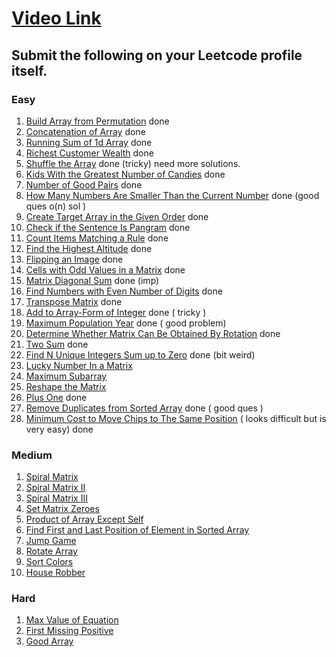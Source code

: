 # [Video Link](https://youtu.be/n60Dn0UsbEk)

## Submit the following on your Leetcode profile itself.

### Easy
1. [Build Array from Permutation](https://leetcode.com/problems/build-array-from-permutation/)   done
2. [Concatenation of Array](https://leetcode.com/problems/concatenation-of-array/) done
3. [Running Sum of 1d Array](https://leetcode.com/problems/running-sum-of-1d-array/) done
4. [Richest Customer Wealth](https://leetcode.com/problems/richest-customer-wealth/)  done
5. [Shuffle the Array](https://leetcode.com/problems/shuffle-the-array/)  done (tricky) need more solutions.
6. [Kids With the Greatest Number of Candies](https://leetcode.com/problems/kids-with-the-greatest-number-of-candies/) done
7. [Number of Good Pairs](https://leetcode.com/problems/number-of-good-pairs/) done
8. [How Many Numbers Are Smaller Than the Current Number](https://leetcode.com/problems/how-many-numbers-are-smaller-than-the-current-number/) done (good ques o(n) sol )
9. [Create Target Array in the Given Order](https://leetcode.com/problems/create-target-array-in-the-given-order/) done
10. [Check if the Sentence Is Pangram](https://leetcode.com/problems/check-if-the-sentence-is-pangram/) done
11. [Count Items Matching a Rule](https://leetcode.com/problems/count-items-matching-a-rule/) done
12. [Find the Highest Altitude](https://leetcode.com/problems/find-the-highest-altitude/) done
13. [Flipping an Image](https://leetcode.com/problems/flipping-an-image/) done
14. [Cells with Odd Values in a Matrix](https://leetcode.com/problems/cells-with-odd-values-in-a-matrix/) done
15. [Matrix Diagonal Sum](https://leetcode.com/problems/matrix-diagonal-sum/) done (imp)
16. [Find Numbers with Even Number of Digits](https://leetcode.com/problems/find-numbers-with-even-number-of-digits/) done
17. [Transpose Matrix](https://leetcode.com/problems/transpose-matrix/) done
18. [Add to Array-Form of Integer](https://leetcode.com/problems/add-to-array-form-of-integer/) done ( tricky )
19. [Maximum Population Year](https://leetcode.com/problems/maximum-population-year/) done ( good problem)
20. [Determine Whether Matrix Can Be Obtained By Rotation](https://leetcode.com/problems/determine-whether-matrix-can-be-obtained-by-rotation/) done
21. [Two Sum](https://leetcode.com/problems/two-sum/) done
22. [Find N Unique Integers Sum up to Zero](https://leetcode.com/problems/find-n-unique-integers-sum-up-to-zero/) done (bit weird)
23. [Lucky Number In a Matrix](https://leetcode.com/problems/lucky-numbers-in-a-matrix/)
24. [Maximum Subarray](https://leetcode.com/problems/maximum-subarray/)
25. [Reshape the Matrix](https://leetcode.com/problems/reshape-the-matrix/)
26. [Plus One](https://leetcode.com/problems/plus-one/) done
27. [Remove Duplicates from Sorted Array](https://leetcode.com/problems/remove-duplicates-from-sorted-array/) done ( good ques )
28. [Minimum Cost to Move Chips to The Same Position](https://leetcode.com/problems/minimum-cost-to-move-chips-to-the-same-position/) ( looks difficult but is very easy) done

### Medium
1. [Spiral Matrix](https://leetcode.com/problems/spiral-matrix/)
2. [Spiral Matrix II](https://leetcode.com/problems/spiral-matrix-ii/)
3. [Spiral Matrix III](https://leetcode.com/problems/spiral-matrix-iii/)
4. [Set Matrix Zeroes](https://leetcode.com/problems/set-matrix-zeroes/)
5. [Product of Array Except Self](https://leetcode.com/problems/product-of-array-except-self/)
6. [Find First and Last Position of Element in Sorted Array](https://leetcode.com/problems/find-first-and-last-position-of-element-in-sorted-array/)
7. [Jump Game](https://leetcode.com/problems/jump-game/)
8. [Rotate Array](https://leetcode.com/problems/rotate-array/)
9. [Sort Colors](https://leetcode.com/problems/sort-colors/)
10. [House Robber](https://leetcode.com/problems/house-robber/)

### Hard
1. [Max Value of Equation](https://leetcode.com/problems/max-value-of-equation/)
2. [First Missing Positive](https://leetcode.com/problems/first-missing-positive/)
3. [Good Array](https://leetcode.com/problems/check-if-it-is-a-good-array/)
